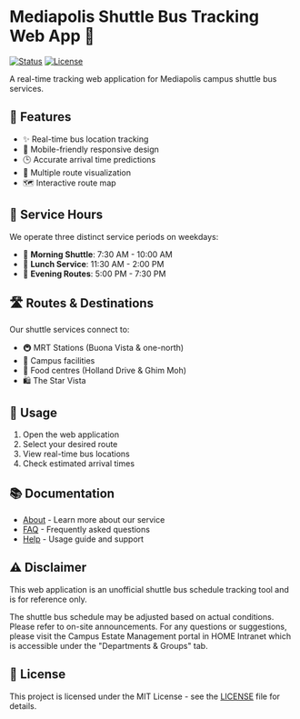 # Mediapolis Shuttle Bus Tracking Web App 🚌

[![Status](https://img.shields.io/badge/status-active-success.svg)]()
[![License](https://img.shields.io/badge/license-MIT-blue.svg)]()

A real-time tracking web application for Mediapolis campus shuttle bus services.

## 🚀 Features

- ✨ Real-time bus location tracking
- 📱 Mobile-friendly responsive design
- 🕒 Accurate arrival time predictions
- 📍 Multiple route visualization
- 🗺️ Interactive route map

## 🎯 Service Hours

We operate three distinct service periods on weekdays:

- 🌅 **Morning Shuttle**: 7:30 AM - 10:00 AM
- 🍱 **Lunch Service**: 11:30 AM - 2:00 PM
- 🌆 **Evening Routes**: 5:00 PM - 7:30 PM

## 🛣️ Routes & Destinations

Our shuttle services connect to:

- 🚇 MRT Stations (Buona Vista & one-north)
- 🏫 Campus facilities
- 🍜 Food centres (Holland Drive & Ghim Moh)
- 🛍️ The Star Vista

## 📱 Usage

1. Open the web application
2. Select your desired route
3. View real-time bus locations
4. Check estimated arrival times

## 📚 Documentation

- [About](./docs/about.md) - Learn more about our service
- [FAQ](./docs/faq.md) - Frequently asked questions
- [Help](./docs/help.md) - Usage guide and support

## ⚠️ Disclaimer

This web application is an unofficial shuttle bus schedule tracking tool and is for reference only.

The shuttle bus schedule may be adjusted based on actual conditions. Please refer to on-site announcements. For any questions or suggestions, please visit the Campus Estate Management portal in HOME Intranet which is accessible under the "Departments & Groups" tab.

## 📄 License

This project is licensed under the MIT License - see the [LICENSE](LICENSE) file for details.

